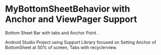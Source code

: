# MyBottomSheetBehavior with Anchor and ViewPager Support
Bottom Sheet Bar with tabs and Anchor Point .

Android Studio Project using Support Library focused on Setting Anchor of BottomSheet at 50% of screen, Tabs with recyclerview.

